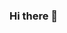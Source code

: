 ### Hi there 👋

<!--
[!["Buy Me A Coffee"](https://cdn.buymeacoffee.com/buttons/v2/default-yellow.png)](https://www.buymeacoffee.com/laurentrichard)


**easylo/easylo** is a ✨ _special_ ✨ repository because its `README.md` (this file) appears on your GitHub profile.

Here are some ideas to get you started:

- 🔭 I’m currently working on ...
- 🌱 I’m currently learning ...
- 👯 I’m looking to collaborate on ...
- 🤔 I’m looking for help with ...
- 💬 Ask me about ...
- 📫 How to reach me: ...
- 😄 Pronouns: ...
- ⚡ Fun fact: ...
-->
